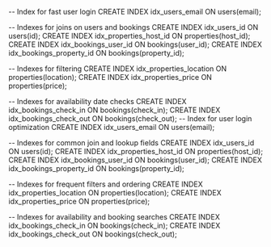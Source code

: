 -- Index for fast user login
CREATE INDEX idx_users_email ON users(email);

-- Indexes for joins on users and bookings
CREATE INDEX idx_users_id ON users(id);
CREATE INDEX idx_properties_host_id ON properties(host_id);
CREATE INDEX idx_bookings_user_id ON bookings(user_id);
CREATE INDEX idx_bookings_property_id ON bookings(property_id);

-- Indexes for filtering
CREATE INDEX idx_properties_location ON properties(location);
CREATE INDEX idx_properties_price ON properties(price);

-- Indexes for availability date checks
CREATE INDEX idx_bookings_check_in ON bookings(check_in);
CREATE INDEX idx_bookings_check_out ON bookings(check_out);
-- Index for user login optimization
CREATE INDEX idx_users_email ON users(email);

-- Indexes for common join and lookup fields
CREATE INDEX idx_users_id ON users(id);
CREATE INDEX idx_properties_host_id ON properties(host_id);
CREATE INDEX idx_bookings_user_id ON bookings(user_id);
CREATE INDEX idx_bookings_property_id ON bookings(property_id);

-- Indexes for frequent filters and ordering
CREATE INDEX idx_properties_location ON properties(location);
CREATE INDEX idx_properties_price ON properties(price);

-- Indexes for availability and booking searches
CREATE INDEX idx_bookings_check_in ON bookings(check_in);
CREATE INDEX idx_bookings_check_out ON bookings(check_out);
